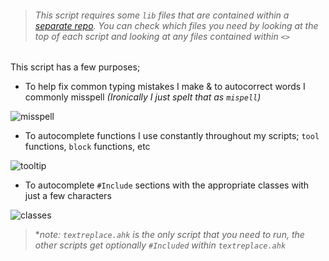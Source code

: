 > ###### This script requires some `lib` files that are contained within a [separate repo](https://github.com/Tomshiii/ahk/). You can check which files you need by looking at the top of each script and looking at any files contained within `<>`

This script has a few purposes;

- To help fix common typing mistakes I make & to autocorrect words I commonly misspell *(Ironically I just spelt that as `mispell`)*

![misspell](https://user-images.githubusercontent.com/53557479/203871181-9c11b709-0c5d-4110-bddb-15c5defb8415.gif)
- To autocomplete functions I use constantly throughout my scripts; `tool` functions, `block` functions, etc

![tooltip](https://user-images.githubusercontent.com/53557479/203871561-773d0cd3-022f-44f2-a8e7-156f3abc579f.gif)
- To autocomplete `#Include` sections with the appropriate classes with just a few characters

![classes](https://user-images.githubusercontent.com/53557479/203871810-48666a32-f9b3-4f4d-a05a-bdc823d48c09.gif)

> **note: `textreplace.ahk` is the only script that you need to run, the other scripts get optionally `#Included` within `textreplace.ahk`*